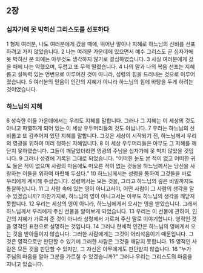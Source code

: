 ## 2장
### 십자가에 못 박히신 그리스도를 선포하다
1 형제 여러분, 나도 여러분에게 갔을 때에, 뛰어난 말이나 지혜로 하느님의 신비를 선포하려고 가지 않았습니다.
2 나는 여러분 가운데에 있으면서 예수 그리스도 곧 십자가에 못 박히신 분 외에는 아무것도 생각하지 않기로 결심하였습니다.
3 사실 여러분에게 갔을 때에 나는 약했으며, 두렵고 또 무척 떨렸습니다.
4 나의 말과 나의 복음 선포는 지혜롭고 설득력 있는 언변으로 이루어진 것이 아니라, 성령의 힘을 드러내는 것으로 이루어졌습니다.
5 여러분의 믿음이 인간의 지혜가 아니라 하느님의 힘에 바탕을 두게 하려는 것이었습니다.
### 하느님의 지혜
6 성숙한 이들 가운데에서는 우리도 지혜를 말합니다. 그러나 그 지혜는 이 세상의 것도 아니고 파멸하게 되어 있는 이 세상 우두머리들의 것도 아닙니다.
7 우리는 하느님의 신비롭고 또 감추어져 있던 지혜를 말합니다. 그것은 세상이 시작되기 전, 하느님께서 우리의 영광을 위하여 미리 정하신 지혜입니다.
8 이 세상 우두머리들은 아무도 그 지혜를 깨닫지 못하였습니다. 그들이 깨달았더라면 영광의 주님을 십자가에 못 박지 않았을 것입니다.
9 그러나 성경에 기록된 그대로 되었습니다. “어떠한 눈도 본 적이 없고 어떠한 귀도 들은 적이 없으며 사람의 마음에도 떠오른 적이 없는 것들을 하느님께서는 당신을 사랑하는 이들을 위하여 마련해 두셨다.”
10 하느님께서는 성령을 통하여 그것들을 바로 우리에게 계시해 주셨습니다. 성령께서는 모든 것을, 그리고 하느님의 깊은 비밀까지도 통찰하십니다.
11 그 사람 속에 있는 영이 아니고서야, 어떤 사람이 그 사람의 생각을 알 수 있겠습니까? 마찬가지로, 하느님의 영이 아니고서는 아무도 하느님의 생각을 깨닫지 못합니다.
12 우리는 세상의 영이 아니라, 하느님에게서 오시는 영을 받았습니다. 그래서 하느님께서 우리에게 주신 선물을 알아보게 되었습니다.
13 우리는 이 선물에 관하여, 인간의 지혜가 가르쳐 준 것이 아니라 성령께서 가르쳐 주신 말로 이야기합니다. 영적인 것을 영적인 표현으로 설명하는 것입니다.
14 그러나 현세적 인간은 하느님의 영에게서 오는 것을 받아들이지 않습니다. 그러한 사람에게는 그것이 어리석음이기 때문입니다. 그것은 영적으로만 판단할 수 있기에 그러한 사람은 그것을 깨닫지 못합니다.
15 영적인 사람은 모든 것을 판단할 수 있지만, 그 자신은 아무에게도 판단받지 않습니다.
16 “누가 주님의 마음을 알아 그분을 가르칠 수 있겠습니까?” 그러나 우리는 그리스도의 마음을 지니고 있습니다.
